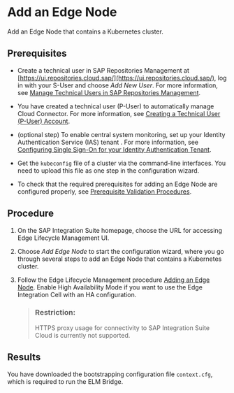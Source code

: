 <!-- loiod96772ff6f7644df870ebbfb861e75fd -->

# Add an Edge Node

Add an Edge Node that contains a Kubernetes cluster.



<a name="loiod96772ff6f7644df870ebbfb861e75fd__prereq_nbs_lth_vlb"/>

## Prerequisites

-   Create a technical user in SAP Repositories Management at [https://ui.repositories.cloud.sap/](https://ui.repositories.cloud.sap/), log in with your S-User and choose *Add New User*. For more information, see [Manage Technical Users in SAP Repositories Management](https://help.sap.com/docs/RBSC/0a64be17478d4f5ba45d14ab62b0d74c/7e83dfc309834942b441fc2106c5b7f5.html).

-   You have created a technical user \(P-User\) to automatically manage Cloud Connector. For more information, see [Creating a Technical User \(P-User\) Account](https://help.sap.com/docs/EDGE_LIFECYCLE_MANAGEMENT/9d5719aae5aa4d479083253ba79c23f9/edcd1a455afb4cb0b6b1b3d148256468.html).

-   \(optional step\) To enable central system monitoring, set up your Identity Authentication Service \(IAS\) tenant . For more information, see [Configuring Single Sign-On for your Identity Authentication Tenant](https://help.sap.com/docs/EDGE_LIFECYCLE_MANAGEMENT/9d5719aae5aa4d479083253ba79c23f9/2c4e91eb250a45819086b6c2a956f72f.html).

-   Get the `kubeconfig` file of a cluster via the command-line interfaces. You need to upload this file as one step in the configuration wizard.

-   To check that the required prerequisites for adding an Edge Node are configured properly, see [Prerequisite Validation Procedures](https://help.sap.com/docs/EDGE_LIFECYCLE_MANAGEMENT/9d5719aae5aa4d479083253ba79c23f9/b71d5ab83a454ff9a5ed95c1ee8408e2.html).




## Procedure

1.  On the SAP Integration Suite homepage, choose the URL for accessing Edge Lifecycle Management UI.

2.  Choose *Add Edge Node* to start the configuration wizard, where you go through several steps to add an Edge Node that contains a Kubernetes cluster.

3.  Follow the Edge Lifecycle Management procedure [Adding an Edge Node](https://help.sap.com/docs/EDGE_LIFECYCLE_MANAGEMENT/9d5719aae5aa4d479083253ba79c23f9/0a222b9c99d94f56abdcfe27f5be0afa.html?q=get%20the%20kubeconfig%20file%20of%20a%20cluster%20via%20command%20line%20interfaces). Enable High Availability Mode if you want to use the Edge Integration Cell with an HA configuration.

    > ### Restriction:  
    > HTTPS proxy usage for connectivity to SAP Integration Suite Cloud is currently not supported.




<a name="loiod96772ff6f7644df870ebbfb861e75fd__result_oys_hz4_fvb"/>

## Results

You have downloaded the bootstrapping configuration file `context.cfg`, which is required to run the ELM Bridge.

